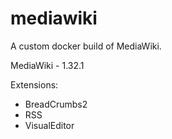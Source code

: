 # mediawiki

A custom docker build of MediaWiki.

MediaWiki - 1.32.1

Extensions:
- BreadCrumbs2
- RSS
- VisualEditor
